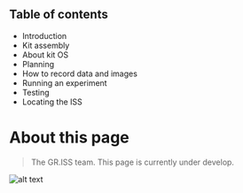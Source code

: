 ## Table of contents


- Introduction 
- Kit assembly 
- About kit OS
- Planning 
- How to record data and images
- Running an experiment 
- Testing 
- Locating the ISS


# About this page
> The GR.ISS team.
> This page is currently under develop.


![alt text]( https://cdn.shopify.com/s/files/1/0195/1344/2404/articles/1_900x.jpg?v=1643142585)
